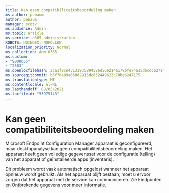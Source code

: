 ```yaml
---
title: Kan geen compatibiliteitsbeoordeling maken
ms.author: pebaum
author: pebaum
manager: scotv
ms.audience: Admin
ms.topic: article
ms.service: o365-administration
ROBOTS: NOINDEX, NOFOLLOW
localization_priority: Normal
ms.collection: Adm_O365
ms.custom:
- "9000655"
- "2503"
ms.openlocfilehash: 2ca1f8ce43131935804586d566214a178bfe74a35dbcdc6279f92375192bd392
ms.sourcegitcommit: b5f7da89a650d2915dc652449623c78be6247175
ms.translationtype: MT
ms.contentlocale: nl-NL
ms.lasthandoff: 08/05/2021
ms.locfileid: "53975143"
---
```

# <a name="cant-create-a-compatibility-assessment"></a>Kan geen compatibiliteitsbeoordeling maken

Microsoft Endpoint Configuration Manager apparaat is geconfigureerd, maar desktopanalyse kan geen compatibiliteitsbeoordeling maken. Het apparaat heeft geen volledige gegevensset voor de configuratie (telling) van het apparaat of geïnstalleerde apps (inventaris).

Dit probleem wordt vaak automatisch opgelost wanneer het apparaat opnieuw wordt gebruikt. Als het apparaat blijft bestaan, moet u ervoor zorgen dat het apparaat met de service kan communiceren. Zie Eindpunten [en Ontbrekende](https://docs.microsoft.com/configmgr/desktop-analytics/enable-data-sharing#endpoints) gegevens voor meer [informatie.](https://docs.microsoft.com/configmgr/desktop-analytics/monitor-connection-health#missing-data)
